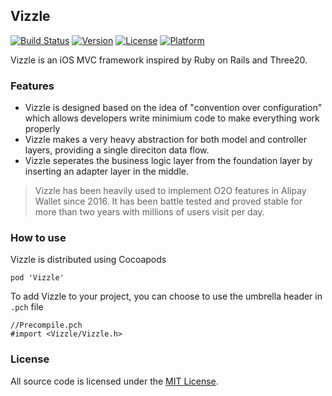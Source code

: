 ## Vizzle

[![Build Status](https://travis-ci.org/xta0/Vizzle.svg?branch=master)](http://cocoapods.org/pods/Vizzle)
[![Version](https://img.shields.io/cocoapods/v/Vizzle.svg?style=flat)](http://cocoapods.org/pods/Vizzle)
[![License](https://img.shields.io/cocoapods/l/Vizzle.svg?style=flat)](http://cocoapods.org/pods/Vizzle)
[![Platform](https://img.shields.io/cocoapods/p/Vizzle.svg?style=flat)](http://cocoapods.org/pods/Vizzle)

Vizzle is an iOS MVC framework inspired by Ruby on Rails and Three20.

### Features

- Vizzle is designed based on the idea of "convention over configuration" which allows developers write minimium code to make everything work properly
- Vizzle makes a very heavy abstraction for both model and controller layers, providing a single direciton data flow.
- Vizzle seperates the business logic layer from the foundation layer by inserting an adapter layer in the middle.

> Vizzle has been heavily used to implement O2O features in Alipay Wallet since 2016. It has been battle tested and proved stable for more than two years with millions of users visit per day. 
            
### How to use 

Vizzle is distributed using Cocoapods

```shell
pod 'Vizzle'
```

To add Vizzle to your project, you can choose to use the umbrella header in `.pch` file

```objc
//Precompile.pch
#import <Vizzle/Vizzle.h>
```

### License

All source code is licensed under the [MIT License](https://raw.githubusercontent.com/rs/SDWebImage/master/LICENSE).